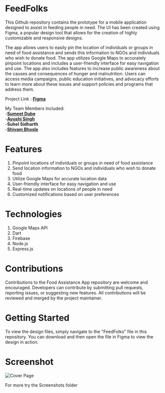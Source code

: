 # FeedFolks

This Github repository contains the prototype for a mobile application designed to assist in feeding people in need. The UI has been created using Figma, a popular design tool that allows for the creation of highly customizable and responsive designs.

The app allows users to easily pin the location of individuals or groups in need of food assistance and sends this information to NGOs and individuals who wish to donate food. The app utilizes Google Maps to accurately pinpoint locations and includes a user-friendly interface for easy navigation and use.
The app also includes features to increase public awareness about the causes and consequences of hunger and malnutrition. Users can access media campaigns, public education initiatives, and advocacy efforts to learn more about these issues and support policies and programs that address them.

Project Link : [**Figma**](https://www.figma.com/file/zW84q6KV4SkiD8c1c6wtD0/FeedFolks-solution-challenge?type=design&node-id=0%3A1&t=E1qLwu6maJPQqlAl-1)

My Team Members Included:<br>
-[**Sumeet Dube**](https://github.com/dsumeet14)<br>
-[**Ayushi Singh**](https://github.com/ayushisingh65)<br>
-**Suhel Sidharth**<br>
-[**Shivam Bhosle**](https://github.com/007-Shivam)<br>


# Features

1. Pinpoint locations of individuals or groups in need of food assistance
2. Send location information to NGOs and individuals who wish to donate food
3. Utilize Google Maps for accurate location data
4. User-friendly interface for easy navigation and use
5. Real-time updates on locations of people in need
6. Customized notifications based on user preferences

# Technologies

1. Google Maps API
2. Dart
3. Firebase
4. Node.js
5. Express.js

# Contributions

Contributions to the Food Assistance App repository are welcome and encouraged. Developers can contribute by submitting pull requests, reporting issues, or suggesting new features. All contributions will be reviewed and merged by the project maintainer.

# Getting Started

To view the design files, simply navigate to the "FeedFolks" file in this repository. You can download and then open the file in Figma to view the design in action.

# Screenshot

![Cover Page](https://user-images.githubusercontent.com/101915190/229865349-39a9f9e8-0f33-4803-b6a0-32a358b9f79f.png)

For more try the Screenshots folder
